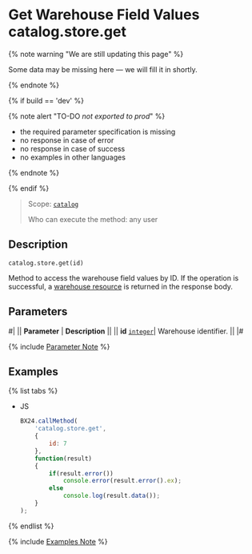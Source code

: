 # Get Warehouse Field Values catalog.store.get

{% note warning "We are still updating this page" %}

Some data may be missing here — we will fill it in shortly.

{% endnote %}

{% if build == 'dev' %}

{% note alert "TO-DO _not exported to prod_" %}

- the required parameter specification is missing
- no response in case of error
- no response in case of success
- no examples in other languages
  
{% endnote %}

{% endif %}

> Scope: [`catalog`](../../scopes/permissions.md)
>
> Who can execute the method: any user

## Description

```http
catalog.store.get(id)
```

Method to access the warehouse field values by ID. If the operation is successful, a [warehouse resource](resource.md) is returned in the response body.

## Parameters

#|
|| **Parameter** | **Description** ||
|| **id** 
[`integer`](../../data-types.md)| Warehouse identifier. ||
|#

{% include [Parameter Note](../../../_includes/required.md) %}

## Examples

{% list tabs %}

- JS

    ```js
    BX24.callMethod(
        'catalog.store.get',
        {
            id: 7
        },
        function(result)
        {
            if(result.error())
                console.error(result.error().ex);
            else
                console.log(result.data());
        }
    );
    ```

{% endlist %}

{% include [Examples Note](../../../_includes/examples.md) %}
